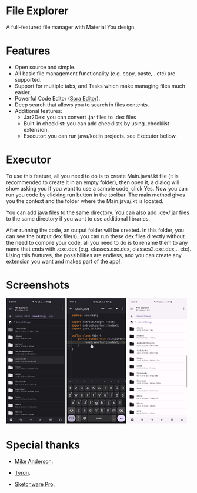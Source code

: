 # File Explorer

A full-featured file manager with Material You design.

# Features

- Open source and simple.
- All basic file management functionality (e.g. copy, paste,.. etc) are supported.
- Support for multiple tabs, and Tasks which make managing files much easier.
- Powerful Code Editor ([Sora Editor](https://github.com/Rosemoe/sora-editor)).
- Deep search that allows you to search in files contents.
- Additional features:
  - Jar2Dex: you can convert .jar files to .dex files
  - Built-in checklist: you can add checklists by using .checklist extension.
  - Executor: you can run java/kotlin projects. see Executor bellow.

# Executor

To use this feature, all you need to do is to create Main.java/.kt file (it is recommended to create
it in an empty folder), then open it, a dialog will show asking you if you want to use a sample
code, click Yes. Now you can run you code by clicking run button in the toolbar. The main method
gives you the context and the folder where the Main.java/.kt is located.

You can add java files to the same directory. You can also add .dex/.jar files to the same directory
if you want to use additional libraries.

After running the code, an output folder will be created. In this folder, you can see the output dex file(s), you
can run these dex files directly without the need to compile your code, all you need to do is to rename them 
to any name that ends with .exe.dex (e.g. classes.exe.dex, classes2.exe.dex,.. etc).
Using this features, the possibilities are endless, and you can create any extension you want and makes part of the app!.

# Screenshots

<div style="overflow: hidden">
<img src="/assets/screenshot1.png" width="32%" /> <img src="/assets/screenshot2.png" width="32%" /> <img src="/assets/screenshot3.png" width="32%" />
</div>


# Special thanks

- [Mike Anderson](https://github.com/MikeAndrson).

- [Tyron](https://github.com/tyron12233).

- [Sketchware Pro](https://github.com/Sketchware-Pro/Sketchware-Pro).
